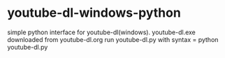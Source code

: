 # youtube-dl-windows-python
simple python interface for youtube-dl(windows). youtube-dl.exe downloaded from youtube-dl.org
run youtube-dl.py with syntax = python youtube-dl.py
